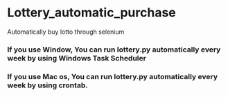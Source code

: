 # Lottery_automatic_purchase
Automatically buy lotto through selenium

### If you use Window, You can run lottery.py automatically every week by using Windows Task Scheduler

### If you use Mac os, You can run lottery.py automatically every week by using crontab.
